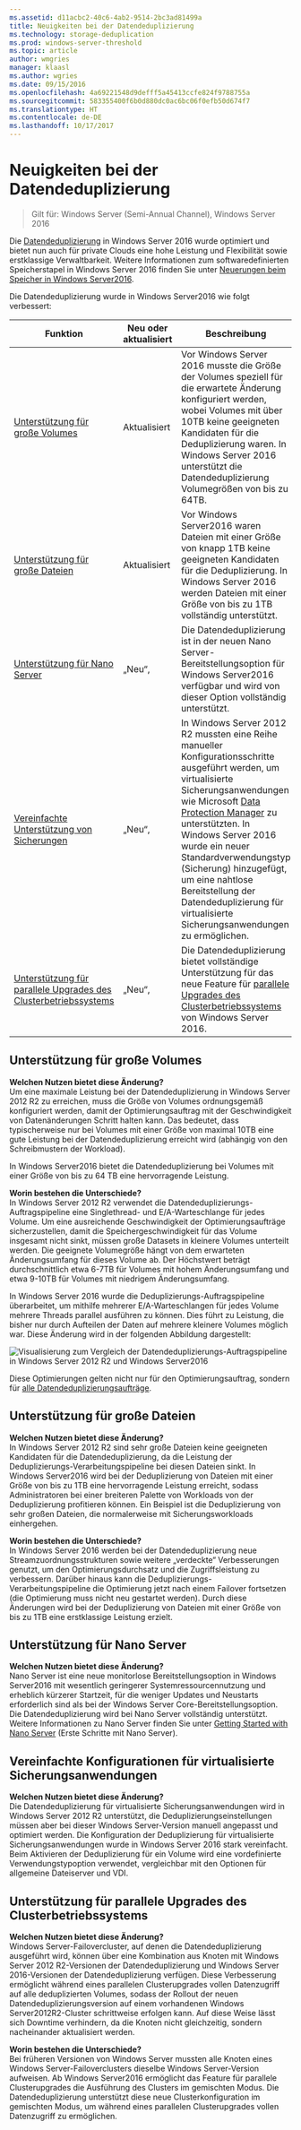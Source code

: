 ```yaml
---
ms.assetid: d11acbc2-40c6-4ab2-9514-2bc3ad81499a
title: Neuigkeiten bei der Datendeduplizierung
ms.technology: storage-deduplication
ms.prod: windows-server-threshold
ms.topic: article
author: wmgries
manager: klaasl
ms.author: wgries
ms.date: 09/15/2016
ms.openlocfilehash: 4a69221548d9defff5a45413ccfe824f9788755a
ms.sourcegitcommit: 583355400f6b0d880dc0ac6bc06f0efb50d674f7
ms.translationtype: HT
ms.contentlocale: de-DE
ms.lasthandoff: 10/17/2017
---
```

# <a name="whats-new-in-data-deduplication"></a>Neuigkeiten bei der Datendeduplizierung

> Gilt für: Windows Server (Semi-Annual Channel), Windows Server 2016

Die [Datendeduplizierung](overview.md) in Windows Server 2016 wurde optimiert und bietet nun auch für private Clouds eine hohe Leistung und Flexibilität sowie erstklassige Verwaltbarkeit. Weitere Informationen zum softwaredefinierten Speicherstapel in Windows Server 2016 finden Sie unter [Neuerungen beim Speicher in Windows Server2016](../whats-new-in-storage.md).

Die Datendeduplizierung wurde in Windows Server2016 wie folgt verbessert:

| Funktion | Neu oder aktualisiert | Beschreibung |
|---------------|----------------|-------------|
| [Unterstützung für große Volumes](whats-new.md#large-volume-support) | Aktualisiert | Vor Windows Server 2016 musste die Größe der Volumes speziell für die erwartete Änderung konfiguriert werden, wobei Volumes mit über 10TB keine geeigneten Kandidaten für die Deduplizierung waren. In Windows Server 2016 unterstützt die Datendeduplizierung Volumegrößen von bis zu 64TB. |
| [Unterstützung für große Dateien](whats-new.md#large-file-support) | Aktualisiert | Vor Windows Server2016 waren Dateien mit einer Größe von knapp 1TB keine geeigneten Kandidaten für die Deduplizierung. In Windows Server 2016 werden Dateien mit einer Größe von bis zu 1TB vollständig unterstützt. |
| [Unterstützung für Nano Server](whats-new.md#nano-server-support) | „Neu“, | Die Datendeduplizierung ist in der neuen Nano Server-Bereitstellungsoption für Windows Server2016 verfügbar und wird von dieser Option vollständig unterstützt. |
| [Vereinfachte Unterstützung von Sicherungen](whats-new.md#simple-backup-support) | „Neu“, | In Windows Server 2012 R2 mussten eine Reihe manueller Konfigurationsschritte ausgeführt werden, um virtualisierte Sicherungsanwendungen wie Microsoft [Data Protection Manager](https://technet.microsoft.com/library/hh758173.aspx) zu unterstützten. In Windows Server 2016 wurde ein neuer Standardverwendungstyp (Sicherung) hinzugefügt, um eine nahtlose Bereitstellung der Datendeduplizierung für virtualisierte Sicherungsanwendungen zu ermöglichen.|
| [Unterstützung für parallele Upgrades des Clusterbetriebssystems](whats-new.md#cluster-upgrade-support) | „Neu“, | Die Datendeduplizierung bietet vollständige Unterstützung für das neue Feature für [parallele Upgrades des Clusterbetriebssystems](../..//failover-clustering/cluster-operating-system-rolling-upgrade.md) von Windows Server 2016. |

## <a name="large-volume-support"></a>Unterstützung für große Volumes

**Welchen Nutzen bietet diese Änderung?**  
Um eine maximale Leistung bei der Datendeduplizierung in Windows Server 2012 R2 zu erreichen, muss die Größe von Volumes ordnungsgemäß konfiguriert werden, damit der Optimierungsauftrag mit der Geschwindigkeit von Datenänderungen Schritt halten kann. Das bedeutet, dass typischerweise nur bei Volumes mit einer Größe von maximal 10TB eine gute Leistung bei der Datendeduplizierung erreicht wird (abhängig von den Schreibmustern der Workload).

In Windows Server2016 bietet die Datendeduplizierung bei Volumes mit einer Größe von bis zu 64 TB eine hervorragende Leistung.

**Worin bestehen die Unterschiede?**  
In Windows Server 2012 R2 verwendet die Datendeduplizierungs-Auftragspipeline eine Singlethread- und E/A-Warteschlange für jedes Volume. Um eine ausreichende Geschwindigkeit der Optimierungsaufträge sicherzustellen, damit die Speichergeschwindigkeit für das Volume insgesamt nicht sinkt, müssen große Datasets in kleinere Volumes unterteilt werden. Die geeignete Volumegröße hängt von dem erwarteten Änderungsumfang für dieses Volume ab. Der Höchstwert beträgt durchschnittlich etwa 6-7TB für Volumes mit hohem Änderungsumfang und etwa 9-10TB für Volumes mit niedrigem Änderungsumfang.

In Windows Server 2016 wurde die Deduplizierungs-Auftragspipeline überarbeitet, um mithilfe mehrerer E/A-Warteschlangen für jedes Volume mehrere Threads parallel ausführen zu können. Dies führt zu Leistung, die bisher nur durch Aufteilen der Daten auf mehrere kleinere Volumes möglich war. Diese Änderung wird in der folgenden Abbildung dargestellt:

![Visualisierung zum Vergleich der Datendeduplizierungs-Auftragspipeline in Windows Server 2012 R2 und Windows Server2016](media/server-2016-dedup-job-pipeline.png)

Diese Optimierungen gelten nicht nur für den Optimierungsauftrag, sondern für [alle Datendeduplizierungsaufträge](understand.md#job-info).

## <a name="large-file-support"></a>Unterstützung für große Dateien
**Welchen Nutzen bietet diese Änderung?**  
In Windows Server 2012 R2 sind sehr große Dateien keine geeigneten Kandidaten für die Datendeduplizierung, da die Leistung der Deduplizierungs-Verarbeitungspipeline bei diesen Dateien sinkt. In Windows Server2016 wird bei der Deduplizierung von Dateien mit einer Größe von bis zu 1TB eine hervorragende Leistung erreicht, sodass Administratoren bei einer breiteren Palette von Workloads von der Deduplizierung profitieren können. Ein Beispiel ist die Deduplizierung von sehr großen Dateien, die normalerweise mit Sicherungsworkloads einhergehen.

**Worin bestehen die Unterschiede?**  
In Windows Server 2016 werden bei der Datendeduplizierung neue Streamzuordnungsstrukturen sowie weitere „verdeckte“ Verbesserungen genutzt, um den Optimierungsdurchsatz und die Zugriffsleistung zu verbessern. Darüber hinaus kann die Deduplizierungs-Verarbeitungspipeline die Optimierung jetzt nach einem Failover fortsetzen (die Optimierung muss nicht neu gestartet werden). Durch diese Änderungen wird bei der Deduplizierung von Dateien mit einer Größe von bis zu 1TB eine erstklassige Leistung erzielt.

## <a name="nano-server-support"></a>Unterstützung für Nano Server
**Welchen Nutzen bietet diese Änderung?**  
Nano Server ist eine neue monitorlose Bereitstellungsoption in Windows Server2016 mit wesentlich geringerer Systemressourcennutzung und erheblich kürzerer Startzeit, für die weniger Updates und Neustarts erforderlich sind als bei der Windows Server Core-Bereitstellungsoption. Die Datendeduplizierung wird bei Nano Server vollständig unterstützt. Weitere Informationen zu Nano Server finden Sie unter [Getting Started with Nano Server](../../get-started/getting-started-with-nano-server.md) (Erste Schritte mit Nano Server).

## <a name="simple-backup-support">Vereinfachte Konfigurationen für virtualisierte Sicherungsanwendungen</a>
**Welchen Nutzen bietet diese Änderung?**  
Die Datendeduplizierung für virtualisierte Sicherungsanwendungen wird in Windows Server 2012 R2 unterstützt, die Deduplizierungseinstellungen müssen aber bei dieser Windows Server-Version manuell angepasst und optimiert werden. Die Konfiguration der Deduplizierung für virtualisierte Sicherungsanwendungen wurde in Windows Server 2016 stark vereinfacht. Beim Aktivieren der Deduplizierung für ein Volume wird eine vordefinierte Verwendungstypoption verwendet, vergleichbar mit den Optionen für allgemeine Dateiserver und VDI.

## <a name="cluster-upgrade-support">Unterstützung für parallele Upgrades des Clusterbetriebssystems</a>
**Welchen Nutzen bietet diese Änderung?**  
Windows Server-Failovercluster, auf denen die Datendeduplizierung ausgeführt wird, können über eine Kombination aus Knoten mit Windows Server 2012 R2-Versionen der Datendeduplizierung und Windows Server 2016-Versionen der Datendeduplizierung verfügen. Diese Verbesserung ermöglicht während eines parallelen Clusterupgrades vollen Datenzugriff auf alle deduplizierten Volumes, sodass der Rollout der neuen Datendeduplizierungsversion auf einem vorhandenen Windows Server2012R2-Cluster schrittweise erfolgen kann. Auf diese Weise lässt sich Downtime verhindern, da die Knoten nicht gleichzeitig, sondern nacheinander aktualisiert werden.

**Worin bestehen die Unterschiede?**<br />
Bei früheren Versionen von Windows Server mussten alle Knoten eines Windows Server-Failoverclusters dieselbe Windows Server-Version aufweisen. Ab Windows Server2016 ermöglicht das Feature für parallele Clusterupgrades die Ausführung des Clusters im gemischten Modus. Die Datendeduplizierung unterstützt diese neue Clusterkonfiguration im gemischten Modus, um während eines parallelen Clusterupgrades vollen Datenzugriff zu ermöglichen.
